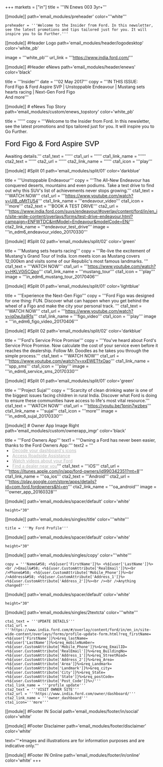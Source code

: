 +++
markets = ["in"]
title = '''IN Enews 003 3yr+'''

[[module]]
path='email_modules/preheader'
color='''white'''

	preheader = '''Welcome to the Insider from Ford. In this newsletter, see the latest promotions and tips tailored just for you. It will inspire you to Go Further.'''

[[module]] #Header Logo
path='email_modules/header/logodesktop'
color='white_pb'

  image = '''white_pb'''
  url_link = '''https://www.india.ford.com/'''

[[module]] #Header eNews
path='email_modules/header/enews'
color='black'

  title = '''Insider'''
  date = '''02 May 2017'''
  copy = '''IN THIS ISSUE:<br />Ford Figo & Ford Aspire SVP | Unstoppable Endeavour | Mustang sets hearts racing | Next-Gen Ford Figo<br />And more'''

[[module]] # eNews Top Story
path='email_modules/custom/enews_topstory'
color='white_pb'

title = ''''''
  copy = '''Welcome to the Insider from Ford. In this newsletter, see the latest promotions and tips tailored just for you. It will inspire you to Go Further.<br /><br /><span style="color:#000001; font-size: 24px; font-family: 'Arial','Helvetica','Sans-Serif'; line-height: 30px; font-weight: normal; font-style: regular;">Ford Figo & Ford Aspire SVP</span><br /><br />Awaiting details.'''
  cta1_text = ''''''
  cta1_url = ''''''
  cta1_link_name = ''''''
  cta2_text = ''''''
  cta2_url = ''''''
  cta2_link_name = ''''''
  cta1_icon = '''play'''

[[module]] #Split 01
path='email_modules/split/01'
color='darkblue'

  title = '''Unstoppable Endeavour'''
  copy = '''The All-New Endeavour has conquered deserts, mountains and even podiums. Take a test drive to find out why this SUV's list of achievements never stops growing.'''
  cta1_text = '''WATCH NOW'''
  cta1_url = '''https://www.youtube.com/watch?v=UIB_qMtTU54'''
  cta1_link_name = '''endeavour_video'''
  cta1_icon = '''more'''
  cta2_text = '''BOOK A TEST DRIVE'''
  cta2_url = '''https://www.india.ford.com/suvs/endeavour/#overlay/content/ford/in/en_in/site-wide-content/overlays/forms/test-drive-endeavour.html?campaign=ENFWTDC&intModel=Endeavour&modelCode=EN/'''
  cta2_link_name = '''endeavour_test_drive'''
  image = '''in_edm6_endeavour_video_20170330'''

[[module]] #Split 02
path='email_modules/split/02'
color='green'

 title = '''Mustang sets hearts racing'''
  copy = '''Re-live the excitement of Mustang's Grand Tour of India. Icon meets icon as Mustang covers 12,000km and visits some of our Republic's most famous landmarks. '''
  cta1_text = '''WATCH NOW'''
  cta1_url = '''https://www.youtube.com/watch?v=HKLV0i5CQpo'''
  cta1_link_name = '''mustang_tour'''
  cta1_icon = '''play'''
  image = '''in_edm6_mustang_tour_20170406'''

[[module]] #Split 01
path='email_modules/split/01'
color='lightblue'

 title = '''Experience the Next-Gen Figo'''
  copy = '''Ford Figo was designed for one thing: FUN. Discover what can happen when you get behind the wheel of a Figo and make the city your personal track. '''
  cta1_text = '''WATCH NOW'''
  cta1_url = '''https://www.youtube.com/watch?v=iq0wJIaIR1s'''
  cta1_link_name = '''figo_video'''
  cta1_icon = '''play'''
  image = '''in_edm6_figo_video_20170406'''

[[module]] #Split 02
path='email_modules/split/02'
color='darkblue'

  title = '''Ford's Service Price Promise'''
  copy = '''You've heard about Ford's Service Price Promise. Now calculate the cost of your service even before it reaches the dealership. Follow Mr. Doodles as he takes you through the simple process.'''
  cta1_text = '''WATCH NOW'''
  cta1_url = '''https://www.youtube.com/watch?v=xxEWETfxOao'''
  cta1_link_name = '''spp_sms'''
  cta1_icon = '''play'''
  image = '''in_edm6_service_sms_20170330'''

[[module]] #Split 01
path='email_modules/split/01'
color='green'

  title = '''Project Sujal'''
  copy = '''Scarcity of clean drinking water is one of the biggest issues facing children in rural India. Discover what Ford is doing to ensure these communities have access to life's most vital resource.'''
  cta1_text = '''WATCH NOW'''
  cta1_url = '''https://youtu.be/1pnin7wzbes'''
  cta1_link_name = '''sujal'''
  cta1_icon = '''more'''
  image = '''in_edm6_sujal_20170330'''

[[module]] # Owner App Image Right
path='email_modules/custom/ownerapp_imgr'
color='black'

  title = '''Ford Owners App'''
  text1 = '''Owning a Ford has never been easier, thanks to the Ford Owners App:'''
  text2 = '''<br />&nbsp;&#8226;&nbsp;&nbsp;&nbsp;<a href="https://youtu.be/3r79gbfZdO8" name="Decoder" style="text-decoration:underline; color:#B3B3B3">Decode your dashboard's icons</a><br />&nbsp;&#8226;&nbsp;&nbsp;&nbsp;<a href="https://youtu.be/eudIAyg1xp0" name="oa_rsa" style="text-decoration:underline; color:#B3B3B3">Access Roadside Assistance</a><br />&nbsp;&#8226;&nbsp;&nbsp;&nbsp;<a href="https://youtu.be/7FlXKGWiHYY" name="how-to_video" style="text-decoration:underline; color:#B3B3B3">Watch videos about your Ford</a><br />&nbsp;&#8226;&nbsp;&nbsp;&nbsp;<a href="https://youtu.be/kA0M4weGse0" name="dealer_locater_video" style="text-decoration:underline; color:#B3B3B3">Find a dealer near you</a>'''
  cta1_text = '''iOS'''
  cta1_url = '''https://itunes.apple.com/in/app/ford-owners/id990342351?mt=8'''
  cta1_link_name = '''oa_ios'''
  cta2_text = '''Android'''
  cta2_url = '''https://play.google.com/store/apps/details?id=com.ford.fordowners&hl=en'''
  cta2_link_name = '''oa_android'''
  image = '''owner_app_20160328'''
  
[[module]]
path='email_modules/spacer/default'
color='white'

	height="30"

[[module]]
path='email_modules/singles/title'
color='''white'''
	
	title = '''My Ford Profile'''
    
[[module]]
path='email_modules/spacer/default'
color='white'

	height="30"

[[module]]
path='email_modules/singles/copy'
color='''white'''
	
	copy = '''Name&#58; <%${user['FirstName']}%> <%${user['LastName']}%><br />Email&#58; <%${user.CustomAttribute['RealEmail']}%><br />Phone&#58; <%${user.CustomAttribute['Mobile_Phone']}%><br />Address&#58; <%${user.CustomAttribute['Address_1']}%> <%${user.CustomAttribute['Address_2']}%><br /><br />Anything changed?'''
    
[[module]]
path='email_modules/spacer/default'
color='white'

	height="30"        
  
[[module]]
path='email_modules/singles/2textcta'
color='''white'''
	
	cta1_text = '''UPDATE DETAILS'''
	cta1_url = '''https://www.india.ford.com/#/overlay/content/ford/in/en_in/site-wide-content/overlays/forms/profile-update-form.html?req_firstName=<%${user['FirstName']}%>&req_lastName=<%${user['LastName']}%>&req_mobileNumber=<%${user.CustomAttribute['Mobile_Phone']}%>&req_EmailID=<%${user.CustomAttribute['RealEmail']}%>&req_BuildingNo=<%${user.CustomAttribute['Address_1']}%>&req_StreetRoad=<%${user.CustomAttribute['Address_2']}%>&req_Area=<%${user.CustomAttribute['Area']}%>&req_Landmark=<%${user.CustomAttribute['Landmark']}%>&req_city=<%${user.CustomAttribute['City']}%>&req_State=<%${user.CustomAttribute['State']}%>&req_postCode=<%${user.CustomAttribute['Post_Code']}%>/'''
	cta1_link_name = '''profile_update'''
	cta2_text = '''VISIT OWNER SITE'''
	cta2_url = '''https://www.india.ford.com/owner/dashboard/'''
	cta2_link_name = '''owner_dashboard'''
    cta1_icon='''more'''


[[module]] #Footer IN Social
path='email_modules/footer/in/social'
color='white'

[[module]] #Footer Disclaimer
path='email_modules/footer/disclaimer'
color='white'

  text='''*Images and illustrations are for information purposes and are indicative only.'''

[[module]] #Footer IN Online
path='email_modules/footer/in/online'
color='white'
+++